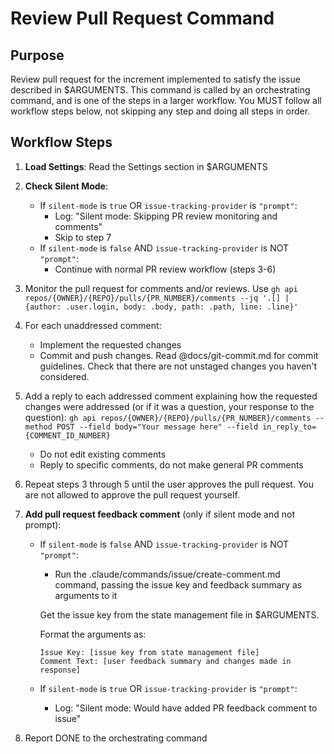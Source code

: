 # Review Pull Request Command

## Purpose

Review pull request for the increment implemented to satisfy the issue described in $ARGUMENTS.
This command is called by an orchestrating command, and is one of the steps in a larger workflow.
You MUST follow all workflow steps below, not skipping any step and doing all steps in order.

## Workflow Steps

1. **Load Settings**: Read the Settings section in $ARGUMENTS

2. **Check Silent Mode**:
   - If `silent-mode` is `true` OR `issue-tracking-provider` is `"prompt"`:
     - Log: "Silent mode: Skipping PR review monitoring and comments"
     - Skip to step 7
   - If `silent-mode` is `false` AND `issue-tracking-provider` is NOT `"prompt"`:
     - Continue with normal PR review workflow (steps 3-6)

3. Monitor the pull request for comments and/or reviews. Use `gh api repos/{OWNER}/{REPO}/pulls/{PR_NUMBER}/comments --jq '.[] | {author: .user.login, body: .body, path: .path, line: .line}'`

4. For each unaddressed comment:
    - Implement the requested changes
    - Commit and push changes. Read @docs/git-commit.md for commit guidelines. Check that there are not unstaged changes you haven't considered.

5. Add a reply to each addressed comment explaining how the requested changes were addressed (or if it was a question, your response to the question): `gh api repos/{OWNER}/{REPO}/pulls/{PR_NUMBER}/comments --method POST --field body="Your message here" --field in_reply_to={COMMENT_ID_NUMBER}`
    - Do not edit existing comments
    - Reply to specific comments, do not make general PR comments

6. Repeat steps 3 through 5 until the user approves the pull request. You are not allowed to approve the pull request yourself.

7. **Add pull request feedback comment** (only if silent mode and not prompt):
   - If `silent-mode` is `false` AND `issue-tracking-provider` is NOT `"prompt"`:
     - Run the .claude/commands/issue/create-comment.md command, passing the issue key and feedback summary as arguments to it

     Get the issue key from the state management file in $ARGUMENTS.

     Format the arguments as:
     ```
     Issue Key: [issue key from state management file]
     Comment Text: [user feedback summary and changes made in response]
     ```
   - If `silent-mode` is `true` OR `issue-tracking-provider` is `"prompt"`:
     - Log: "Silent mode: Would have added PR feedback comment to issue"

8. Report DONE to the orchestrating command

